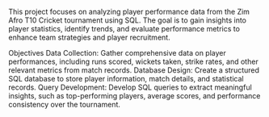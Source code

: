This project focuses on analyzing player performance data from the Zim Afro T10 Cricket tournament using SQL. The goal is to gain insights into player statistics, identify trends, and evaluate performance metrics to enhance team strategies and player recruitment.

Objectives
Data Collection: Gather comprehensive data on player performances, including runs scored, wickets taken, strike rates, and other relevant metrics from match records.
Database Design: Create a structured SQL database to store player information, match details, and statistical records.
Query Development: Develop SQL queries to extract meaningful insights, such as top-performing players, average scores, and performance consistency over the tournament.
